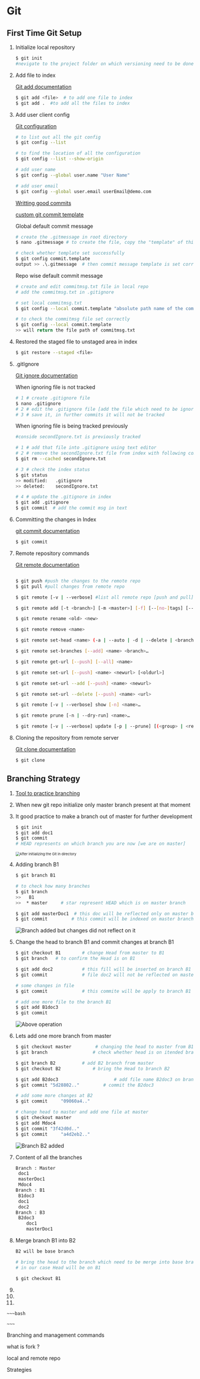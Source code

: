 # Git

## First Time Git Setup

1. Initialize local repository

   ~~~bash
   $ git init
   #nevigate to the project folder on which versioning need to be done
   ~~~

2. Add file to index

   [Git add documentation](https://git-scm.com/docs/git-add)

   ~~~bash
   $ git add <file>  # to add one file to index
   $ git add .  #to add all the files to index 
   ~~~

3. Add user client config

   [Git configuration](https://git-scm.com/book/en/v2/Customizing-Git-Git-Configuration)

   ~~~bash
   # to list out all the git config
   $ git config --list
   
   # to find the location of all the configuration
   $ git config --list --show-origin
   
   # add user name
   $ git config --global user.name "User Name"
   
   # add user email
   $ git config --global user.email userEmail@demo.com
   ~~~

   [Writting good commits](https://medium.com/compass-true-north/writing-good-commit-messages-fc33af9d6321)

   [custom git commit template](https://backlog.com/blog/git-commit-messages-bold-daring/)

   Global default commit message

   ~~~bash
   # create the .gitmessage in root directory
   $ nano .gitmessage # to create the file, copy the "template" of this diretory in .gitmessage file
   
   # check whether template set successfully
   $ git config commit.template
   output >> .\.gitmessage  # then commit message template is set correctly
   ~~~

   Repo wise default commit message

   ~~~bash
   # create and edit commitmsg.txt file in local repo
   # add the commitmsg.txt in .gitignore
   
   # set local commitmsg.txt
   $ git config --local commit.template "absolute path name of the commitmsg.txt"
   
   # to check the commitmsg file set correctly 
   $ git config --local commit.template
   >> will return the file path of commitmsg.txt
   ~~~

4. Restored the staged file to unstaged area in index

   ~~~bash
   $ git restore --staged <file>
   ~~~

5. .gitIgnore

   [Git ignore documentation](https://www.atlassian.com/git/tutorials/saving-changes/gitignore)

   When ignoring file is not tracked

   ~~~bash
   # 1 # create .gitignore file
   $ nano .gitignore
   # 2 # edit the .gitignore file [add the file which need to be ignored]
   # 3 # save it, in further commits it will not be tracked
   ~~~

   When ignoring file is being tracked previously

   ~~~bash
   #conside secondIgnore.txt is previously tracked
   
   # 1 # add that file into .gitignore using text editor
   # 2 # remove the secondIgnore.txt file from index with following command
   $ git rm --cached secondIgnore.txt
   
   # 3 # check the index status
   $ git status
   >> modified:   .gitignore
   >> deleted:    secondIgnore.txt
   
   # 4 # update the .gitignore in index
   $ git add .gitignore
   $ git commit  # add the commit msg in text
   ~~~

6. Committing the changes in Index

   [git commit documentation](https://git-scm.com/docs/git-commit)

   ~~~bash
   $ git commit
   ~~~

7. Remote repository commands

   [Git remote documentation](https://git-scm.com/docs/git-remote)

   ~~~bash
   
   $ git push #push the changes to the remote repo
   $ git pull #pull changes from remote repo
   
   $ git remote [-v | --verbose] #list all remote repo [push and pull]
   
   $ git remote add [-t <branch>] [-m <master>] [-f] [--[no-]tags] [--mirror=<fetch|push>] <name> <url>
   
   $ git remote rename <old> <new>
   
   $ git remote remove <name>
   
   $ git remote set-head <name> (-a | --auto | -d | --delete | <branch>)
   
   $ git remote set-branches [--add] <name> <branch>…​
   
   $ git remote get-url [--push] [--all] <name>
   
   $ git remote set-url [--push] <name> <newurl> [<oldurl>]
   
   $ git remote set-url --add [--push] <name> <newurl>
   
   $ git remote set-url --delete [--push] <name> <url>
   
   $ git remote [-v | --verbose] show [-n] <name>…​
   
   $ git remote prune [-n | --dry-run] <name>…​
   
   $ git remote [-v | --verbose] update [-p | --prune] [(<group> | <remote>)…​]
   ~~~

8. Cloning the repository from remote server

   [Git clone documentation](https://git-scm.com/docs/git-clone)

   ~~~bash
   $ git clone
   ~~~

## Branching Strategy

1. [Tool to practice branching ](https://git-school.github.io/visualizing-git/#free)

2. When new git repo initialize only master branch present at that moment

3. It good practice to make a branch out of master for further development

   ~~~bash
   $ git init
   $ git add doc1
   $ git commit 
   # HEAD represents on which branch you are now [we are on master]
   ~~~

   <img src="assets/onlyMaster.PNG" alt="After initializing the Git in directory" style="zoom:67%;" />

4. Adding branch B1

   ~~~bash
   $ git branch B1
   
   # to check how many branches
   $ git branch  
   >>	B1
   >>  * master		# star represent HEAD which is on master branch
   
   $ git add masterDoc1	 # this doc will be reflected only on master branch
   $ git commit			# this commit will be indexed on master branch
   ~~~

   ![Branch added but changes did not reflect on it](assets/masterDoc1onMasterBranch.png)

5. Change the head to branch B1 and commit changes at branch B1

   ~~~bash
   $ git checkout B1 		# change Head from master to B1
   $ git branch   # to confirm the Head is on B1
   
   $ git add doc2		    # this fill will be inserted on branch B1
   $ git commit			    # file doc2 will not be reflected on master branch
   
   # some changes in file
   $ git commit				# this commite will be apply to branch B1
   
   # add one more file to the branch B1
   $ git add B1doc3
   $ git commit
   ~~~

   ![Above operation](assets/fileaddedAtB1.PNG)

6. Lets add one more branch from master

   ~~~bash
   $ git checkout master		 # changing the head to master from B1
   $ git branch 			  	# check whether head is on itended branch
   
   $ git branch B2			# add B2 branch from master
   $ git checkout B2			# bring the Head to branch B2
   
   $ git add B2doc3 				    # add file name B2doc3 on branch B2
   $ git commit	"5d28802.."			# commit the B2doc3 
   
   # add some more changes at B2
   $ git commit 	"09060a4.."				
   
   # change head to master and add one file at master
   $ git checkout master
   $ git add Mdoc4
   $ git commit	"3f42d0d.."		
   $ git commit 	"a4d2eb2.."			
   
   
   ~~~

   ![Branch B2 added](assets/B2added.PNG)

7. Content of all the branches

   ~~~bash
   Branch : Master
   	doc1  
   	masterDoc1  
   	Mdoc4
   Branch : B1
   	B1doc3  
   	doc1  
   	doc2
   Branch : B3
   	B2doc3
       doc1  
       masterDoc1
   ~~~

8. Merge branch B1 into B2

   ~~~bash
   B2 will be base branch
   
   # bring the head to the branch which need to be merge into base branch
   # in our case Head will be on B1
   
   $ git checkout B1
   
   ~~~

9. 

10. 

11. 

    ~~~bash
    
    ~~~

    

    









Branching and management commands

what is fork ?

local and remote repo

Strategies
